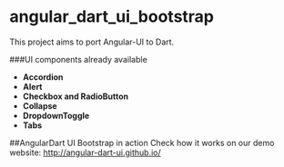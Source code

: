 angular_dart_ui_bootstrap
=========================

This project aims to port Angular-UI to Dart.

###UI components already available

- **Accordion**
- **Alert**
- **Checkbox and RadioButton**
- **Collapse**
- **DropdownToggle**
- **Tabs**

##AngularDart UI Bootstrap in action
Check how it works on our demo website: http://angular-dart-ui.github.io/ 